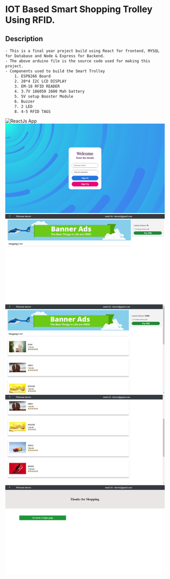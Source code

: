 # IOT Based Smart Shopping Trolley Using RFID.

## Description

    - This is a final year project build using React for frontend, MYSQL for Database and Node & Express for Backend.
    - The above arduino file is the source code used for making this project.
    - Components used to build the Smart Trolley
        1. ESP8266 Board
        2. 20*4 I2C LCD DISPLAY
        3. EM-18 RFID READER
        4. 3.7V 186050 2600 Mah battery
        5. 5V setup Booster Module
        6. Buzzer
        7. 2 LED
        8. 4-5 RFID TAGS

![ReactJs App](https://github.com/Denver44/IOT-Smart-Trolley-ESP8266/blob/main/image/SmartTrolleyBoard.PNG)
![ReactJs App](https://raw.githubusercontent.com/Denver44/Smart-Trolley/main/screenshot/1.png)
![ReactJs App](https://raw.githubusercontent.com/Denver44/Smart-Trolley/main/screenshot/2.png)
![ReactJs App](https://raw.githubusercontent.com/Denver44/Smart-Trolley/main/screenshot/3.png)
![ReactJs App](https://raw.githubusercontent.com/Denver44/Smart-Trolley/main/screenshot/4.png)
![ReactJs App](https://raw.githubusercontent.com/Denver44/Smart-Trolley/main/screenshot/5.png)
